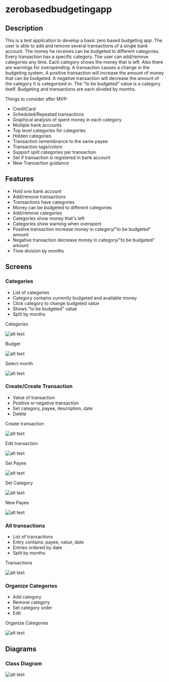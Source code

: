 # zerobasedbudgetingapp

## Description

This is a test application to develop a basic zero based budgeting app.
The user is able to add and remove several transactions of a single bank account.
The money he receives can be budgeted to different categories. Every transaction
has a specific category. The user can add/remove categories any time. Each category
shows the money that is left. Also there are warnings for overspending. A transaction
causes a change in the budgeting system. A positive transaction will increase the amount
of money that can be budgeted. A negative transaction will decrease the amount of the
category it is categorized in. The "to be budgeted" value is a category itself.
Budgeting and transactions are each divided by months.

Things to consider after MVP:
- CreditCard
- Scheduled/Repeated transactions
- Graphical analysis of spent money in each category
- Multiple bank accounts
- Top level categories for categories
- Hidden categories
- Transaction remembrance to the same payee
- Transaction tags/colors
- Support split categories per transaction
- Set if transaction is registered in bank account
- New Transaction guidance

## Features

- Hold one bank account
- Add/remove transactions
- Transactions have categories
- Money can be budgeted to different categories
- Add/remove categories
- Categories show money that's left
- Categories show warning when overspent
- Positive transaction increase money in category/"to be budgeted" amount
- Negative transaction decrease money in category/"to be budgeted" amount
- Time division by months

## Screens

### Categories
- List of categories
- Category contains currently budgeted and available money
- Click category to change budgeted value
- Shows "to be budgeted" value
- Split by months

Categories

![alt text](/prototypes/pngs/categories.png)

Budget

![alt text](/prototypes/pngs/categories%20-%20Change%20Budget%20of%20category.png)

Select month

![alt text](/prototypes/pngs/categories%20–%20select%20month.png)


### Create/Create Transaction
- Value of transaction
- Positive or negative transaction
- Set category, payee, description, date
- Delete

Create transaction

![alt text](/prototypes/pngs/Create%20transaction.png)

Edit transaction

![alt text](/prototypes/pngs/Edit%20transaction.png)

Set Payee

![alt text](/prototypes/pngs/Create-Edit%20transaction%20-%20Set%20Payee.png)

Set Category

![alt text](/prototypes/pngs/Create-Edit%20transaction%20-%20Set%20Category.png)

New Payee

![alt text](/prototypes/pngs/Create-Edit%20transaction%20-%20New%20Payee.png)


### All transactions
- List of transactions
- Entry contains: payee, value, date
- Entries ordered by date
- Split by months

Transactions

![alt text](/prototypes/pngs/Transactions.png)


### Organize Categories
- Add category
- Remove category
- Set category order
- Edit

Organize Categories

![alt text](/prototypes/pngs/Organize%20Categories.png)

## Diagrams

### Class Diagram

![alt text](/architecture/class_diagram.jpg)
